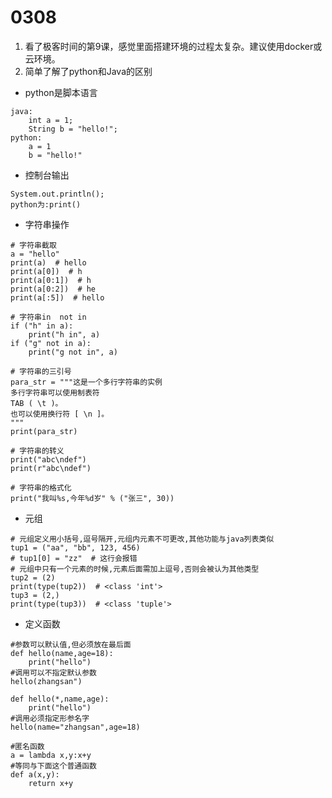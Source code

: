 # 0308

1. 看了极客时间的第9课，感觉里面搭建环境的过程太复杂。建议使用docker或云环境。
2. 简单了解了python和Java的区别

- python是脚本语言

```
java:
	int a = 1;
	String b = "hello!";
python:
	a = 1
	b = "hello!"
```
- 控制台输出
```
System.out.println();
python为:print()
```
- 字符串操作

```
# 字符串截取
a = "hello"
print(a)  # hello
print(a[0])  # h
print(a[0:1])  # h
print(a[0:2])  # he
print(a[:5])  # hello

# 字符串in  not in
if ("h" in a):
    print("h in", a)
if ("g" not in a):
    print("g not in", a)

# 字符串的三引号
para_str = """这是一个多行字符串的实例
多行字符串可以使用制表符
TAB ( \t )。
也可以使用换行符 [ \n ]。
"""
print(para_str)

# 字符串的转义
print("abc\ndef")
print(r"abc\ndef")

# 字符串的格式化
print("我叫%s,今年%d岁" % ("张三", 30))
```
- 元组

```
# 元组定义用小括号,逗号隔开,元组内元素不可更改,其他功能与java列表类似
tup1 = ("aa", "bb", 123, 456)
# tup1[0] = "zz"  # 这行会报错
# 元组中只有一个元素的时候,元素后面需加上逗号,否则会被认为其他类型
tup2 = (2)
print(type(tup2))  # <class 'int'>
tup3 = (2,)
print(type(tup3))  # <class 'tuple'>
```
- 定义函数

```
#参数可以默认值,但必须放在最后面
def hello(name,age=18):
	print("hello")
#调用可以不指定默认参数
hello(zhangsan")
```
```
def hello(*,name,age):
	print("hello")
#调用必须指定形参名字
hello(name="zhangsan",age=18)
```
```
#匿名函数
a = lambda x,y:x+y
#等同与下面这个普通函数
def a(x,y):
	return x+y
```